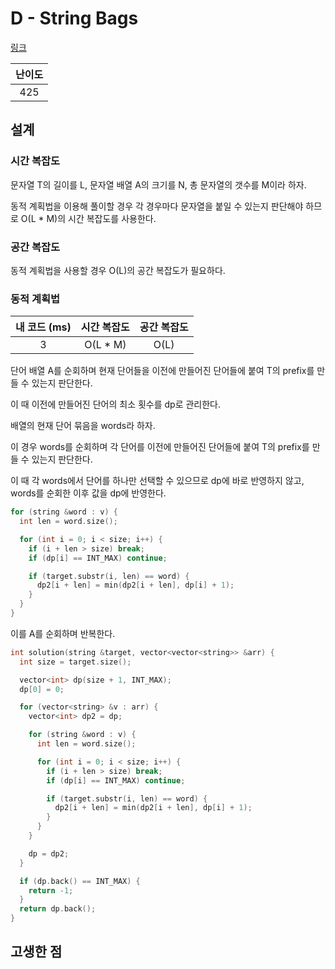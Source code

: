 # D - String Bags

[링크](https://atcoder.jp/contests/abc344/tasks/abc344_d)

| 난이도 |
| :----: |
|  425   |

## 설계

### 시간 복잡도

문자열 T의 길이를 L, 문자열 배열 A의 크기를 N, 총 문자열의 갯수를 M이라 하자.

동적 계획법을 이용해 풀이할 경우 각 경우마다 문자열을 붙일 수 있는지 판단해야 하므로 O(L \* M)의 시간 복잡도를 사용한다.

### 공간 복잡도

동적 계획법을 사용할 경우 O(L)의 공간 복잡도가 필요하다.

### 동적 계획법

| 내 코드 (ms) | 시간 복잡도 | 공간 복잡도 |
| :----------: | :---------: | :---------: |
|      3       |  O(L \* M)  |    O(L)     |

단어 배열 A를 순회하며 현재 단어들을 이전에 만들어진 단어들에 붙여 T의 prefix를 만들 수 있는지 판단한다.

이 때 이전에 만들어진 단어의 최소 횟수를 dp로 관리한다.

배열의 현재 단어 묶음을 words라 하자.

이 경우 words를 순회하며 각 단어를 이전에 만들어진 단어들에 붙여 T의 prefix를 만들 수 있는지 판단한다.

이 때 각 words에서 단어를 하나만 선택할 수 있으므로 dp에 바로 반영하지 않고, words를 순회한 이후 값을 dp에 반영한다.

```cpp
for (string &word : v) {
  int len = word.size();

  for (int i = 0; i < size; i++) {
    if (i + len > size) break;
    if (dp[i] == INT_MAX) continue;

    if (target.substr(i, len) == word) {
      dp2[i + len] = min(dp2[i + len], dp[i] + 1);
    }
  }
}
```

이를 A를 순회하며 반복한다.

```cpp
int solution(string &target, vector<vector<string>> &arr) {
  int size = target.size();

  vector<int> dp(size + 1, INT_MAX);
  dp[0] = 0;

  for (vector<string> &v : arr) {
    vector<int> dp2 = dp;

    for (string &word : v) {
      int len = word.size();

      for (int i = 0; i < size; i++) {
        if (i + len > size) break;
        if (dp[i] == INT_MAX) continue;

        if (target.substr(i, len) == word) {
          dp2[i + len] = min(dp2[i + len], dp[i] + 1);
        }
      }
    }

    dp = dp2;
  }

  if (dp.back() == INT_MAX) {
    return -1;
  }
  return dp.back();
}
```

## 고생한 점
